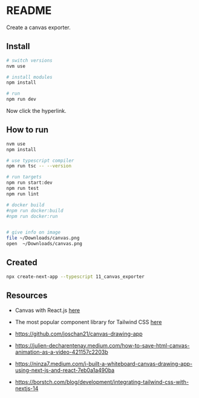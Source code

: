 # README

Create a canvas exporter.  

## Install

```sh
# switch versions
nvm use  

# install modules
npm install

# run
npm run dev
```

Now click the hyperlink.  

## How to run

```sh
nvm use
npm install

# use typescript compiler
npm run tsc -- --version  

# run targets
npm run start:dev
npm run test
npm run lint

# docker build
#npm run docker:build
#npm run docker:run


# give info on image
file ~/Downloads/canvas.png
open  ~/Downloads/canvas.png
```

## Created

```sh
npx create-next-app --typescript 11_canvas_exporter
```

## Resources

* Canvas with React.js [here](https://medium.com/@pdx.lucasm/canvas-with-react-js-32e133c05258)
* The most popular component library for Tailwind CSS [here](https://daisyui.com/)  

* https://github.com/joschan21/canvas-drawing-app

* https://julien-decharentenay.medium.com/how-to-save-html-canvas-animation-as-a-video-421157c2203b

* https://ninza7.medium.com/i-built-a-whiteboard-canvas-drawing-app-using-next-js-and-react-7eb0a1a490ba

* https://borstch.com/blog/development/integrating-tailwind-css-with-nextjs-14
